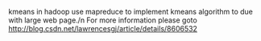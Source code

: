 kmeans in hadoop
use mapreduce to implement kmeans algorithm to due with large web page./n
For more information please goto http://blog.csdn.net/lawrencesgj/article/details/8606532
